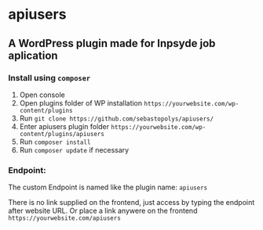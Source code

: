 # apiusers

## A WordPress plugin made for Inpsyde job aplication

### Install using ```composer```

1. Open console
2. Open plugins folder of WP installation ```https://yourwebsite.com/wp-content/plugins```
3. Run ```git clone https://github.com/sebastopolys/apiusers/```
4. Enter apiusers plugin folder  ```https://yourwebsite.com/wp-content/plugins/apiusers```
5. Run ```composer install```
6. Run ```composer update``` if necessary


### Endpoint:
The custom Endpoint is named like the plugin name: ```apiusers```

There is no link supplied on the frontend, just access by typing the endpoint after website URL. Or place a link anywere on the frontend
```https://yourwebsite.com/apiusers```
